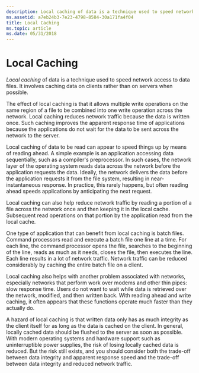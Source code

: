 ```yaml
---
description: Local caching of data is a technique used to speed network access to data files. It involves caching data on clients rather than on servers when possible.
ms.assetid: a7eb24b3-7e23-4798-8584-30a171fa4f04
title: Local Caching
ms.topic: article
ms.date: 05/31/2018
---
```


# Local Caching

*Local caching* of data is a technique used to speed network access to data files. It involves caching data on clients rather than on servers when possible.

The effect of local caching is that it allows multiple write operations on the same region of a file to be combined into one write operation across the network. Local caching reduces network traffic because the data is written once. Such caching improves the apparent response time of applications because the applications do not wait for the data to be sent across the network to the server.

Local caching of data to be read can appear to speed things up by means of reading ahead. A simple example is an application accessing data sequentially, such as a compiler's preprocessor. In such cases, the network layer of the operating system reads data across the network before the application requests the data. Ideally, the network delivers the data before the application requests it from the file system, resulting in near-instantaneous response. In practice, this rarely happens, but often reading ahead speeds applications by anticipating the next request.

Local caching can also help reduce network traffic by reading a portion of a file across the network once and then keeping it in the local cache. Subsequent read operations on that portion by the application read from the local cache.

One type of application that can benefit from local caching is batch files. Command processors read and execute a batch file one line at a time. For each line, the command processor opens the file, searches to the beginning of the line, reads as much as it needs, closes the file, then executes the line. Each line results in a lot of network traffic. Network traffic can be reduced considerably by caching the entire batch file on a client.

Local caching also helps with another problem associated with networks, especially networks that perform work over modems and other thin pipes: slow response time. Users do not want to wait while data is retrieved over the network, modified, and then written back. With reading ahead and write caching, it often appears that these functions operate much faster than they actually do.

A hazard of local caching is that written data only has as much integrity as the client itself for as long as the data is cached on the client. In general, locally cached data should be flushed to the server as soon as possible. With modern operating systems and hardware support such as uninterruptible power supplies, the risk of losing locally cached data is reduced. But the risk still exists, and you should consider both the trade-off between data integrity and apparent response speed and the trade-off between data integrity and reduced network traffic.

 

 



